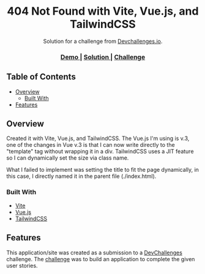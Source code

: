 <!-- Please update value in the {}  -->

<h1 align="center">404 Not Found with Vite, Vue.js, and TailwindCSS</h1>

<div align="center">
   Solution for a challenge from  <a href="http://devchallenges.io" target="_blank">Devchallenges.io</a>.
</div>

<div align="center">
  <h3>
    <a href="https://{your-demo-link.your-domain}">
      Demo
    </a>
    <span> | </span>
    <a href="https://{your-url-to-the-solution}">
      Solution
    </a>
    <span> | </span>
    <a href="https://devchallenges.io/challenges/wBunSb7FPrIepJZAg0sY">
      Challenge
    </a>
  </h3>
</div>

<!-- TABLE OF CONTENTS -->

## Table of Contents

-  [Overview](#overview)
   -  [Built With](#built-with)
-  [Features](#features)

<!-- OVERVIEW -->

## Overview

Created it with Vite, Vue.js, and TailwindCSS. The Vue.js I'm using is v.3, one of the changes in Vue v.3 is that I can now write directly to the "template" tag without wrapping it in a div. TailwindCSS uses a JIT feature so I can dynamically set the size via class name.

What I failed to implement was setting the title to fit the page dynamically, in this case, I directly named it in the parent file (./index.html).

### Built With

<!-- This section should list any major frameworks that you built your project using. Here are a few examples.-->

-  [Vite](https://vitejs.dev/)
-  [Vue.js](https://vuejs.org/)
-  [TailwindCSS](https://tailwindcss.com/)

## Features

<!-- List the features of your application or follow the template. Don't share the figma file here :) -->

This application/site was created as a submission to a [DevChallenges](https://devchallenges.io/challenges) challenge. The [challenge](https://devchallenges.io/challenges/wBunSb7FPrIepJZAg0sY) was to build an application to complete the given user stories.
